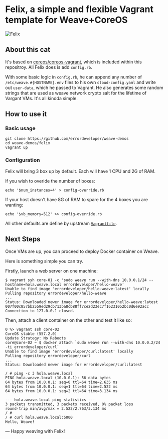 # Felix, a simple and flexible Vagrant template for Weave+CoreOS

![Felix](http://upload.wikimedia.org/wikipedia/commons/0/0f/Felix_the_cat.svg)

## About this cat

It's based on [coreos/coreos-vagrant](https://github.com/coreos/coreos-vagrant/), which is included within this repositroy. All Felix does is add `config.rb`.

With some basic logic in `config.rb`, he can append any number of `/etc/weave.#{HOSTNAME}.env` files to his own `cloud-config.yaml` and write out `user-data`, which he passed to Vagrant. He also generates some random strings that are used as weave network crypto salt for the lifetime of Vargant VMs. It's all kindda simple.

## How to use it

### Basic usage

```
git clone https://github.com/errordeveloper/weave-demos
cd weave-demos/felix
vagrant up
```

### Configuration

Felix will bring 3 box up by default. Each will have 1 CPU and 2G of RAM.

If you wish to overide the number of boxes:
```
echo '$num_instances=4' > config-override.rb
```

If your host doesn't have 8G of RAM to spare for the 4 boxes you are wanting:
```
echo '$vb_memory=512' >> config-override.rb
```

All other defaults are define by upstream [`Vagrantfile`](../coreos-vagrant/Vagrantfile#L11-L17).

## Next Steps

Once VMs are up, you can proceed to deploy Docker container on Weave.

Here is something simple you can try.

Firstly, launch a web server on one machine:
```
$ vagrant ssh core-01 -c 'sudo weave run --with-dns 10.0.0.1/24 --hostname=hola.weave.local errordeveloper/hello-weave'
Unable to find image 'errordeveloper/hello-weave:latest' locally
Pulling repository errordeveloper/hello-weave
...
Status: Downloaded newer image for errordeveloper/hello-weave:latest
007f00c857bb2559ed29cb713ba8cb88ff7ce2d23ec7f16231052bc0d6e92acc
Connection to 127.0.0.1 closed.
```
Then, attach a client container on the other and test it like so:
```
0 %> vagrant ssh core-02 
CoreOS stable (557.2.0)
Update Strategy: No Reboots
core@core-02 ~ $ docker attach `sudo weave run --with-dns 10.0.0.2/24 -ti errordeveloper/curl`
Unable to find image 'errordeveloper/curl:latest' locally
Pulling repository errordeveloper/curl
...
Status: Downloaded newer image for errordeveloper/curl:latest

/ # ping -c 3 hola.weave.local
PING hola.weave.local (10.0.0.1): 56 data bytes
64 bytes from 10.0.0.1: seq=0 ttl=64 time=2.635 ms
64 bytes from 10.0.0.1: seq=1 ttl=64 time=2.522 ms
64 bytes from 10.0.0.1: seq=2 ttl=64 time=3.134 ms

--- hola.weave.local ping statistics ---
3 packets transmitted, 3 packets received, 0% packet loss
round-trip min/avg/max = 2.522/2.763/3.134 ms
/ #
/ # curl hola.weave.local:5000
Hello, Weave!
```

— Happy weaving with Felix!
